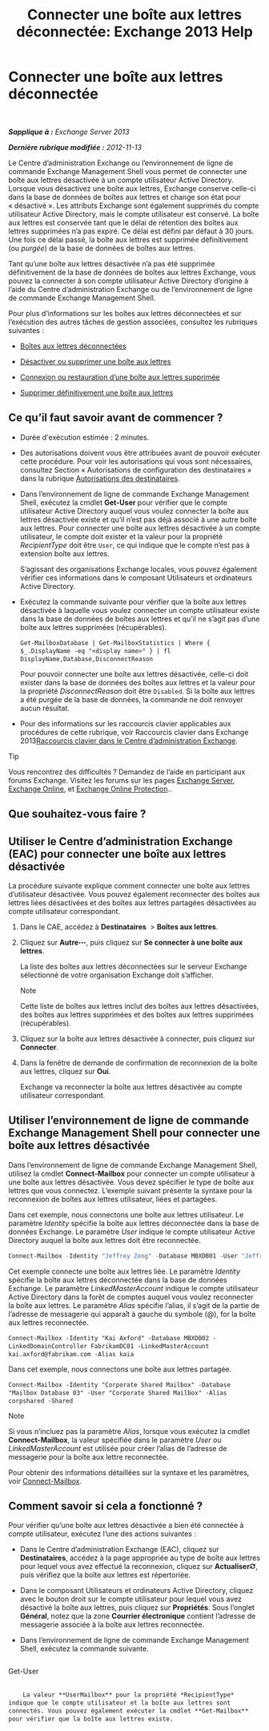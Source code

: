 ﻿---
title: 'Connecter une boîte aux lettres déconnectée: Exchange 2013 Help'
TOCTitle: Connecter une boîte aux lettres déconnectée
ms:assetid: a8abd399-75fd-4ee2-b2e4-634b55e4f79f
ms:mtpsurl: https://technet.microsoft.com/fr-fr/library/JJ863439(v=EXCHG.150)
ms:contentKeyID: 50555470
ms.date: 04/24/2018
mtps_version: v=EXCHG.150
ms.translationtype: HT
---

# Connecter une boîte aux lettres déconnectée

 

_**Sapplique à :** Exchange Server 2013_

_**Dernière rubrique modifiée :** 2012-11-13_

Le Centre d’administration Exchange ou l’environnement de ligne de commande Exchange Management Shell vous permet de connecter une boîte aux lettres désactivée à un compte utilisateur Active Directory. Lorsque vous désactivez une boîte aux lettres, Exchange conserve celle-ci dans la base de données de boîtes aux lettres et change son état pour « désactivé ». Les attributs Exchange sont également supprimés du compte utilisateur Active Directory, mais le compte utilisateur est conservé. La boîte aux lettres est conservée tant que le délai de rétention des boîtes aux lettres supprimées n’a pas expiré. Ce délai est défini par défaut à 30 jours. Une fois ce délai passé, la boîte aux lettres est supprimée définitivement (ou *purgée*) de la base de données de boîtes aux lettres.

Tant qu’une boîte aux lettres désactivée n’a pas été supprimée définitivement de la base de données de boîtes aux lettres Exchange, vous pouvez la connecter à son compte utilisateur Active Directory d’origine à l’aide du Centre d’administration Exchange ou de l’environnement de ligne de commande Exchange Management Shell.

Pour plus d’informations sur les boîtes aux lettres déconnectées et sur l’exécution des autres tâches de gestion associées, consultez les rubriques suivantes :

  - [Boîtes aux lettres déconnectées](disconnected-mailboxes-exchange-2013-help.md)

  - [Désactiver ou supprimer une boîte aux lettres](disable-or-delete-a-mailbox-exchange-2013-help.md)

  - [Connexion ou restauration d’une boîte aux lettres supprimée](connect-or-restore-a-deleted-mailbox-exchange-2013-help.md)

  - [Supprimer définitivement une boîte aux lettres](permanently-delete-a-mailbox-exchange-2013-help.md)

## Ce qu’il faut savoir avant de commencer ?

  - Durée d'exécution estimée : 2 minutes.

  - Des autorisations doivent vous être attribuées avant de pouvoir exécuter cette procédure. Pour voir les autorisations qui vous sont nécessaires, consultez Section « Autorisations de configuration des destinataires » dans la rubrique [Autorisations des destinataires](recipients-permissions-exchange-2013-help.md).

  - Dans l’environnement de ligne de commande Exchange Management Shell, exécutez la cmdlet **Get-User** pour vérifier que le compte utilisateur Active Directory auquel vous voulez connecter la boîte aux lettres désactivée existe et qu’il n’est pas déjà associé à une autre boîte aux lettres. Pour connecter une boîte aux lettres désactivée à un compte utilisateur, le compte doit exister et la valeur pour la propriété *RecipientType* doit être `User`, ce qui indique que le compte n’est pas à extension boîte aux lettres.
    
    S’agissant des organisations Exchange locales, vous pouvez également vérifier ces informations dans le composant Utilisateurs et ordinateurs Active Directory.

  - Exécutez la commande suivante pour vérifier que la boîte aux lettres désactivée à laquelle vous voulez connecter un compte utilisateur existe dans la base de données de boîtes aux lettres et qu’il ne s’agit pas d’une boîte aux lettres supprimées (récupérables).
    
        Get-MailboxDatabase | Get-MailboxStatistics | Where { $_.DisplayName -eq "<display name>" } | fl DisplayName,Database,DisconnectReason
    
    Pour pouvoir connecter une boîte aux lettres désactivée, celle-ci doit exister dans la base de données des boîtes aux lettres et la valeur pour la propriété *DisconnectReason* doit être `Disabled`. Si la boîte aux lettres a été purgée de la base de données, la commande ne doit renvoyer aucun résultat.

  - Pour des informations sur les raccourcis clavier applicables aux procédures de cette rubrique, voir Raccourcis clavier dans Exchange 2013[Raccourcis clavier dans le Centre d’administration Exchange](keyboard-shortcuts-in-the-exchange-admin-center-exchange-online-protection-help.md).

> [!TIP]
> Vous rencontrez des difficultés ? Demandez de l’aide en participant aux forums Exchange. Visitez les forums sur les pages <a href="https://go.microsoft.com/fwlink/p/?linkid=60612">Exchange Server</a>, <a href="https://go.microsoft.com/fwlink/p/?linkid=267542">Exchange Online</a>, et <a href="https://go.microsoft.com/fwlink/p/?linkid=285351">Exchange Online Protection</a>..


## Que souhaitez-vous faire ?

## Utiliser le Centre d’administration Exchange (EAC) pour connecter une boîte aux lettres désactivée

La procédure suivante explique comment connecter une boîte aux lettres d’utilisateur désactivée. Vous pouvez également reconnecter des boîtes aux lettres liées désactivées et des boîtes aux lettres partagées désactivées au compte utilisateur correspondant.

1.  Dans le CAE, accédez à **Destinataires**  \> **Boîtes aux lettres**.

2.  Cliquez sur **Autre**![Icône Options supplémentaires](images/JJ150550.5381819e-3b21-4873-8714-e9b956290b28(EXCHG.150).gif "Icône Options supplémentaires"), puis cliquez sur **Se connecter à une boîte aux lettres**.
    
    La liste des boîtes aux lettres déconnectées sur le serveur Exchange sélectionné de votre organisation Exchange doit s’afficher.
    
    > [!NOTE]
    > Cette liste de boîtes aux lettres inclut des boîtes aux lettres désactivées, des boîtes aux lettres supprimées et des boîtes aux lettres supprimées (récupérables).


3.  Cliquez sur la boîte aux lettres désactivée à connecter, puis cliquez sur **Connecter**.

4.  Dans la fenêtre de demande de confirmation de reconnexion de la boîte aux lettres, cliquez sur **Oui**.
    
    Exchange va reconnecter la boîte aux lettres désactivée au compte utilisateur correspondant.

## Utiliser l’environnement de ligne de commande Exchange Management Shell pour connecter une boîte aux lettres désactivée

Dans l’environnement de ligne de commande Exchange Management Shell, utilisez la cmdlet **Connect-Mailbox** pour connecter un compte utilisateur à une boîte aux lettres désactivée. Vous devez spécifier le type de boîte aux lettres que vous connectez. L’exemple suivant présente la syntaxe pour la reconnexion de boîtes aux lettres utilisateur, liées et partagées.

Dans cet exemple, nous connectons une boîte aux lettres utilisateur. Le paramètre *Identity* spécifie la boîte aux lettres déconnectée dans la base de données Exchange. Le paramètre *User* indique le compte utilisateur Active Directory auquel la boîte aux lettres doit être reconnectée.

```powershell
Connect-Mailbox -Identity "Jeffrey Zeng" -Database MBXDB01 -User "Jeffrey Zeng"
```

Cet exemple connecte une boîte aux lettres liée. Le paramètre *Identity* spécifie la boîte aux lettres déconnectée dans la base de données Exchange. Le paramètre *LinkedMasterAccount* indique le compte utilisateur Active Directory dans la forêt de comptes auquel vous voulez reconnecter la boîte aux lettres. Le paramètre *Alias* spécifie l’alias, il s’agit de la partie de l’adresse de messagerie qui apparaît à gauche du symbole (@), for la boîte aux lettres reconnectée.

    Connect-Mailbox -Identity "Kai Axford" -Database MBXDB02 -LinkedDomainController FabrikamDC01 -LinkedMasterAccount kai.axford@fabrikam.com -Alias kaia

Dans cet exemple, nous connectons une boîte aux lettres partagée.

    Connect-Mailbox -Identity "Corporate Shared Mailbox" -Database "Mailbox Database 03" -User "Corporate Shared Mailbox" -Alias corpshared -Shared

> [!NOTE]
> Si vous n’incluez pas la paramètre <em>Alias</em>, lorsque vous exécutez la cmdlet <strong>Connect-Mailbox</strong>, la valeur spécifiée dans le paramètre <em>User</em> ou <em>LinkedMasterAccount</em> est utilisée pour créer l’alias de l’adresse de messagerie pour la boîte aux lettre reconnectée.


Pour obtenir des informations détaillées sur la syntaxe et les paramètres, voir [Connect-Mailbox](https://technet.microsoft.com/fr-fr/library/aa997878\(v=exchg.150\)).

## Comment savoir si cela a fonctionné ?

Pour vérifier qu’une boîte aux lettres désactivée a bien été connectée à compte utilisateur, exécutez l’une des actions suivantes :

  - Dans le Centre d’administration Exchange (EAC), cliquez sur **Destinataires**, accédez à la page appropriée au type de boîte aux lettres pour lequel vous avez effectué la reconnexion, cliquez sur **Actualiser**![Icône Actualiser](images/Dd353189.85f271ca-32a4-426c-842a-d2172567099d(EXCHG.150).gif "Icône Actualiser"), puis vérifiez que la boîte aux lettres est répertoriée.

  - Dans le composant Utilisateurs et ordinateurs Active Directory, cliquez avec le bouton droit sur le compte utilisateur pour lequel vous avez désactivé la boîte aux lettres, puis cliquez sur **Propriétés**. Sous l’onglet **Général**, notez que la zone **Courrier électronique** contient l’adresse de messagerie associée à la boîte aux lettres reconnectée.

  - Dans l’environnement de ligne de commande Exchange Management Shell, exécutez la commande suivante.
    
    ```powershell
Get-User <identity>
```
    
    La valeur **UserMailbox** pour la propriété *RecipientType* indique que le compte utilisateur et la boîte aux lettres sont connectés. Vous pouvez également exécuter la cmdlet **Get-Mailbox** pour vérifier que la boîte aux lettres existe.

